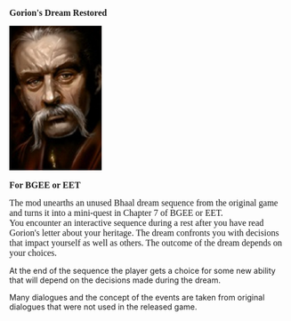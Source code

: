 <html>


<p class=MsoNormal style='line-height:normal'><b><span lang=EN-US
style='font-size:12.0pt;font-family:"Times New Roman",serif'>Gorion's Dream Restored</span></b></p>


<p class=MsoNormal style='margin-bottom:0cm;margin-bottom:.0001pt;line-height:
normal'><span style='font-size:12.0pt;font-family:"Times New Roman",serif'><img
width=166 height=260 id="Picture 1" src="gorion.jpg"
alt="gallery/gorion"></span></p>

<p class=MsoNormal style='line-height:normal'><b><span lang=EN-US
style='font-size:12.0pt;font-family:"Times New Roman",serif'>For BGEE or EET</span></b></p>

<p class=MsoNormal style='line-height:normal'><span lang=EN-US
style='font-size:12.0pt;font-family:"Times New Roman",serif'>The mod unearths an unused Bhaal dream sequence from the original game and turns it into a mini-quest in Chapter 7 of BGEE or EET.<br>
You encounter an interactive sequence during a rest after you have read Gorion's letter about your heritage. The dream confronts you with decisions that impact yourself as well as others. The outcome of the dream depends on your choices.

At the end of the sequence the player gets a choice for some new ability that will depend on the decisions made during the dream.

Many dialogues and the concept of the events are taken from original dialogues that were not used in the released game.
<br>
&nbsp;</span></p>

<p class=MsoNormal><span lang=EN-NZ>&nbsp;</span></p>

</div>

</body>

</html>


